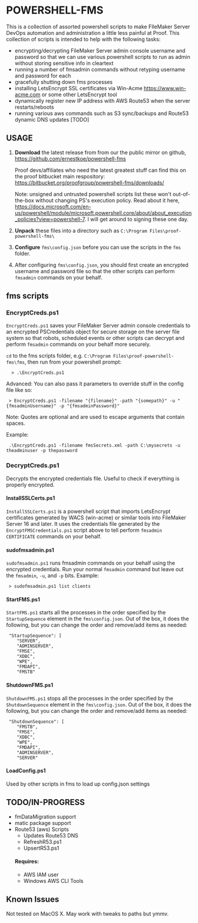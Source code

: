 # POWERSHELL-FMS #

This is a collection of assorted powershell scripts to make FIleMaker Server DevOps automation and administration a little less painful at Proof. This collection of scripts is intended to help with the following tasks:

* encrypting/decrypting FileMaker Server admin console username and password so that we can use various powershell scripts to run as admin without storing sensitive info in cleartext
* running a number of fmsadmin commands without retyping username and password for each
* gracefully shutting down fms processes
* installing LetsEncrypt SSL certificates via Win-Acme <https://www.win-acme.com> or some other LetsEncrypt tool
* dynamically register new IP address with AWS Route53 when the server restarts/reboots
* running various aws commands such as S3 sync/backups and Route53 dynamic DNS updates [TODO]
  
## USAGE ##

1. **Download** the latest release from from our the public mirror on github, <https://github.com/ernestkoe/powershell-fms>
   
   Proof devs/affiliates who need the latest greatest stuff can find this on the proof bitbucket main respository: <https://bitbucket.org/proofgroup/powershell-fms/downloads/>

   Note: unsigned and untrusted powershell scripts list these won't out-of-the-box without changing PS's execution policy. Read about it here, <https://docs.microsoft.com/en-us/powershell/module/microsoft.powershell.core/about/about_execution_policies?view=powershell-7>. I will get around to signing these one day.

2. **Unpack** these files into a directory such as `C:\Program Files\proof-powershell-fms\`

3. **Configure** `fms\config.json` before you can use the scripts in the `fms` folder.

4. After configuring `fms\config.json`, you should first create an encrypted username and password file so that the other scripts can perform `fmsadmin` commands on your behalf.

## fms scripts ##

### EncryptCreds.ps1 ###

`EncryptCreds.ps1` saves your FileMaker Server admin console credentials to an encrypted PSCredentials object for secure storage on the server file system so that robots, scheduled events or other scripts can decrypt and perform `fmsadmin` commands on your behalf more securely.

`cd` to the fms scripts folder, e.g. `C:\Program Files\proof-powershell-fms\fms`, then run from your powershell prompt:
 

      > .\EncryptCreds.ps1

Advanced: You can also pass it parameters to override stuff in the config file like so:

     > EncryptCreds.ps1 -filename "{filename}" -path "{somepath}" -u "{fmsadminUsername}" -p "{fmsadminPassword}"

Note: Quotes are optional and are used to escape arguments that contain spaces.

Example:
  
     .\EncryptCreds.ps1 -filename fmsSecrets.xml -path C:\mysecrets -u theadminuser -p thepassword

### DecryptCreds.ps1 ###

Decrypts the encrypted credentials file. Useful to check if everything is properly encrypted.

#### InstallSSLCerts.ps1 ####

`InstallSSLCerts.ps1` is a powershell script that imports LetsEncrypt certificates generated by WACS (win-acme) or similar tools into FileMaker Server 16 and later. It uses the credentials file generated by the `EncryptFMSCredentials.ps1` script above to tell perform `fmsadmin` `CERTIFICATE` commands on your behalf.


#### sudofmsadmin.ps1 ####

`sudofmsadmin.ps1` runs fmsadmin commands on your behalf using the encrypted credentials. Run your normal `fmsadmin` command but leave out the `fmsadmin`, `-u`, and `-p` bits. Example:

     > sudofmsadmin.ps1 list clients

#### StartFMS.ps1 ####

`StartFMS.ps1` starts all the processes in the order specified by the `StartupSequence` element in the `fms\config.json`. Out of the box, it does the following, but you can change the order and remove/add items as needed:

     "StartupSequence": [
        "SERVER",
        "ADMINSERVER",
        "FMSE",
        "XDBC",
        "WPE",
        "FMDAPI",
        "FMSTB"

        
#### ShutdownFMS.ps1 ####

`ShutdownFMS.ps1` stops all the processes in the order specified by the `ShutdownSequence` element in the `fms\config.json`. Out of the box, it does the following, but you can change the order and remove/add items as needed:

     "ShutdownSequence": [
        "FMSTB",
        "FMSE",
        "XDBC",
        "WPE",
        "FMDAPI",
        "ADMINSERVER",
        "SERVER"


#### LoadConfig.ps1 ####
Used by other scripts in fms to load up config.json settings

## TODO/IN-PROGRESS

* fmDataMigration support
* matic package support
* Route53 (aws) Scripts
     * Updates Route53 DNS
     * RefreshR53.ps1
     * UpsertR53.ps1
     #### Requires:
     * AWS IAM user
     * Windows AWS CLI Tools
  
## Known Issues ##

Not tested on MacOS X. May work with tweaks to paths but ymmv.

